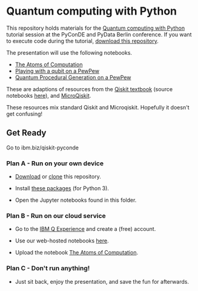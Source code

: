 # Quantum computing with Python

This repository holds materials for the [Quantum computing with Python](https://de.pycon.org/program/pydata-re99db-quantum-computing-with-python-james-wootton/) tutorial session at the PyConDE and PyData Berlin conference. If you want to execute code during the tutorial, [download this repository](https://github.com/quantumjim/Qiskit-PyConDE/archive/master.zip).

The presentation will use the following notebooks.

* [The Atoms of Computation](atoms-computation.ipynb)
* [Playing with a qubit on a PewPew](PewPew-Qubit.ipynb)
* [Quantum Procedural Generation on a PewPew](Terrain-Hackathon.ipynb)

These are adaptions of resources from the [Qiskit textbook](https://community.qiskit.org/textbook) (source notebooks [here](https://github.com/Qiskit/qiskit-textbook/blob/master/README.md)), and [MicroQiskit](https://github.com/quantumjim/MicroQiskit/blob/master/README.md).

These resources mix standard Qiskit and Microqiskit. Hopefully it doesn't get confusing!

## Get Ready

Go to ibm.biz/qiskit-pyconde

### Plan A - Run on your own device

* [Download](https://github.com/quantumjim/Qiskit-PyConDE/archive/master.zip) or [clone](https://github.com/quantumjim/Qiskit-PyConDE.git) this repository.

* Install [these packages](requirements.txt) (for Python 3).

* Open the Jupyter notebooks found in this folder.


### Plan B - Run on our cloud service

* Go to the [IBM Q Experience](https://quantum-computing.ibm.com/) and create a (free) account.

* Use our web-hosted notebooks [here](https://quantum-computing.ibm.com/jupyter).

* Upload the notebook [The Atoms of Computation](atoms-computation.ipynb).


### Plan C - Don't run anything!

* Just sit back, enjoy the presentation, and save the fun for afterwards.
